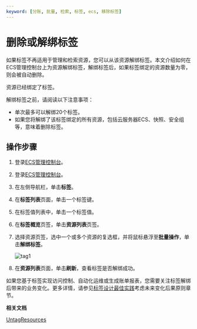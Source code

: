 ```yaml
---
keyword: [分账, 批量, 检索, 标签, ecs, 移除标签]
---
```


# 删除或解绑标签

如果标签不再适用于管理和检索资源，您可以从该资源解绑标签。本文介绍如何在ECS管理控制台上为资源解绑标签，解绑标签后，如果标签绑定的资源数量为零，则会被自动删除。

资源已经绑定了标签。

解绑标签之前，请阅读以下注意事项：

-   单次最多可以解绑20个标签。
-   如果您将解绑了该标签绑定的所有资源，包括云服务器ECS、快照、安全组等，意味着删除标签。

## 操作步骤

1.  登录[ECS管理控制台](https://ecs.console.aliyun.com)。

2.  登录[ECS管理控制台](https://partners-intl.console.aliyun.com/#/ecs)。

3.  在左侧导航栏，单击**标签**。

4.  在**标签列表**页面，单击一个标签键。

5.  在标签值列表中，单击一个标签值。

6.  在**标签概览**页签，单击**资源列表**页签。

7.  选择资源页签，选中一个或多个资源的复选框，并将鼠标悬浮至**批量操作**，单击**解绑标签**。

    ![tag1](https://static-aliyun-doc.oss-accelerate.aliyuncs.com/assets/img/zh-CN/4238819951/p96780.png)

8.  在**资源列表**页面，单击**刷新**，查看标签是否解绑成功。


如果您基于标签实现访问控制、自动化运维或生成账单报表，您需要关注标签解绑后带来的业务变化。更多详情，请参见[标签设计最佳实践](/intl.zh-CN/最佳实践/标签设计最佳实践.md)考虑未来变化后果原则章节。

**相关文档**  


[UntagResources](/intl.zh-CN/API参考/标签/UntagResources.md)

